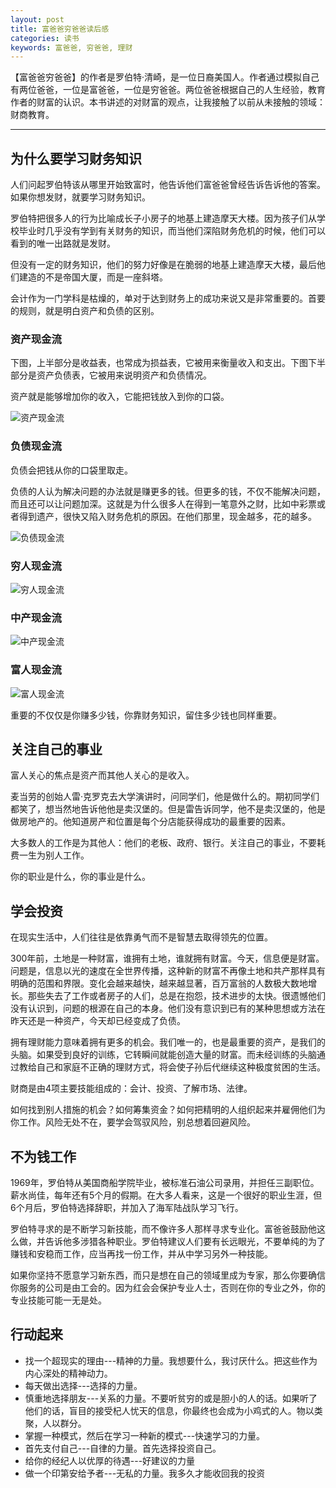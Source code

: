 ```yaml
---
layout: post
title: 富爸爸穷爸爸读后感
categories: 读书
keywords: 富爸爸, 穷爸爸, 理财
---
```


【富爸爸穷爸爸】的作者是罗伯特·清崎，是一位日裔美国人。作者通过模拟自己有两位爸爸，一位是富爸爸，一位是穷爸爸。两位爸爸根据自己的人生经验，教育作者的财富的认识。本书讲述的对财富的观点，让我接触了以前从未接触的领域：财商教育。

---

## 为什么要学习财务知识

人们问起罗伯特该从哪里开始致富时，他告诉他们富爸爸曾经告诉告诉他的答案。如果你想发财，就要学习财务知识。

罗伯特把很多人的行为比喻成长子小房子的地基上建造摩天大楼。因为孩子们从学校毕业时几乎没有学到有关财务的知识，而当他们深陷财务危机的时候，他们可以看到的唯一出路就是发财。

但没有一定的财务知识，他们的努力好像是在脆弱的地基上建造摩天大楼，最后他们建造的不是帝国大厦，而是一座斜塔。

会计作为一门学科是枯燥的，单对于达到财务上的成功来说又是非常重要的。首要的规则，就是明白资产和负债的区别。

### 资产现金流
下图，上半部分是收益表，也常成为损益表，它被用来衡量收入和支出。下图下半部分是资产负债表，它被用来说明资产和负债情况。

资产就是能够增加你的收入，它能把钱放入到你的口袋。

![资产现金流](https://raw.githubusercontent.com/lyxiang/lyxiang.github.io/master/images/blog/20190722-asset_cash_flow.jpg)

### 负债现金流
负债会把钱从你的口袋里取走。

负债的人认为解决问题的办法就是赚更多的钱。但更多的钱，不仅不能解决问题，而且还可以让问题加深。这就是为什么很多人在得到一笔意外之财，比如中彩票或者得到遗产，很快又陷入财务危机的原因。在他们那里，现金越多，花的越多。

![负债现金流](https://raw.githubusercontent.com/lyxiang/lyxiang.github.io/master/images/blog/20190722-liability_cash_flow.jpg)

### 穷人现金流


![穷人现金流](https://raw.githubusercontent.com/lyxiang/lyxiang.github.io/master/images/blog/20190722-poor_cash_flow.jpg)

### 中产现金流

![中产现金流](https://raw.githubusercontent.com/lyxiang/lyxiang.github.io/master/images/blog/20190722-middle_cash_flow.jpg)

### 富人现金流

![富人现金流](https://raw.githubusercontent.com/lyxiang/lyxiang.github.io/master/images/blog/20190722-rich_people_cash_flow.jpg)

重要的不仅仅是你赚多少钱，你靠财务知识，留住多少钱也同样重要。

## 关注自己的事业

富人关心的焦点是资产而其他人关心的是收入。

麦当劳的创始人雷·克罗克去大学演讲时，问同学们，他是做什么的。期初同学们都笑了，想当然地告诉他他是卖汉堡的。但是雷告诉同学，他不是卖汉堡的，他是做房地产的。他知道房产和位置是每个分店能获得成功的最重要的因素。

大多数人的工作是为其他人：他们的老板、政府、银行。关注自己的事业，不要耗费一生为别人工作。

你的职业是什么，你的事业是什么。

## 学会投资

在现实生活中，人们往往是依靠勇气而不是智慧去取得领先的位置。

300年前，土地是一种财富，谁拥有土地，谁就拥有财富。今天，信息便是财富。问题是，信息以光的速度在全世界传播，这种新的财富不再像土地和共产那样具有明确的范围和界限。变化会越来越快，越来越显著，百万富翁的人数极大数地增长。那些失去了工作或者房子的人们，总是在抱怨，技术进步的太快。很遗憾他们没有认识到，问题的根源在自己的本身。他们没有意识到已有的某种思想或方法在昨天还是一种资产，今天却已经变成了负债。

拥有理财能力意味着拥有更多的机会。我们唯一的，也是最重要的资产，是我们的头脑。如果受到良好的训练，它转瞬间就能创造大量的财富。而未经训练的头脑通过教给自己和家庭不正确的理财方式，将会使子孙后代继续这种极度贫困的生活。

财商是由4项主要技能组成的：会计、投资、了解市场、法律。

如何找到别人措施的机会？如何筹集资金？如何把精明的人组织起来并雇佣他们为你工作。风险无处不在，要学会驾驭风险，别总想着回避风险。

## 不为钱工作

1969年，罗伯特从美国商船学院毕业，被标准石油公司录用，并担任三副职位。薪水尚佳，每年还有5个月的假期。在大多人看来，这是一个很好的职业生涯，但6个月后，罗伯特选择辞职，并加入了海军陆战队学习飞行。

罗伯特寻求的是不断学习新技能，而不像许多人那样寻求专业化。富爸爸鼓励他这么做，并告诉他多涉猎各种职业。罗伯特建议人们要有长远眼光，不要单纯的为了赚钱和安稳而工作，应当再找一份工作，并从中学习另外一种技能。

如果你坚持不愿意学习新东西，而只是想在自己的领域里成为专家，那么你要确信你服务的公司是由工会的。因为红会会保护专业人士，否则在你的专业之外，你的专业技能可能一无是处。

## 行动起来

* 找一个超现实的理由---精神的力量。我想要什么，我讨厌什么。把这些作为内心深处的精神动力。
* 每天做出选择---选择的力量。
* 慎重地选择朋友---关系的力量。不要听贫穷的或是胆小的人的话。如果听了他们的话，盲目的接受杞人忧天的信息，你最终也会成为小鸡式的人。物以类聚，人以群分。
* 掌握一种模式，然后在学习一种新的模式---快速学习的力量。
* 首先支付自己---自律的力量。首先选择投资自己。
* 给你的经纪人以优厚的待遇---好建议的力量
* 做一个印第安给予者---无私的力量。我多久才能收回我的投资
